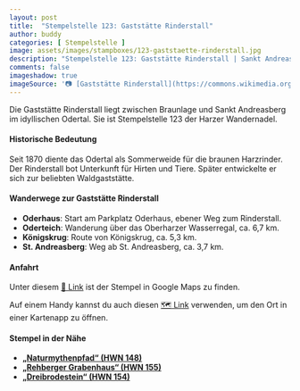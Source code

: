 ```yaml
---
layout: post
title:  "Stempelstelle 123: Gaststätte Rinderstall"
author: buddy
categories: [ Stempelstelle ]
image: assets/images/stampboxes/123-gaststaette-rinderstall.jpg
description: "Stempelstelle 123: Gaststätte Rinderstall | Sankt Andreasberg"
comments: false
imageshadow: true
imageSource: '📷 [Gaststätte Rinderstall](https://commons.wikimedia.org/wiki/File:Gastst%C3%A4tte_Rinderstall.jpg) von <a href="//commons.wikimedia.org/wiki/User:B.Thomas95" title="User:B.Thomas95">Thomas Binder</a> unter Lizenz [CC BY-SA 4.0](https://creativecommons.org/licenses/by-sa/4.0)'
---
```


Die Gaststätte Rinderstall liegt zwischen Braunlage und Sankt Andreasberg im idyllischen Odertal. Sie ist Stempelstelle 123 der Harzer Wandernadel. 

#### Historische Bedeutung

Seit 1870 diente das Odertal als Sommerweide für die braunen Harzrinder. Der Rinderstall bot Unterkunft für Hirten und Tiere. Später entwickelte er sich zur beliebten Waldgaststätte. 

#### Wanderwege zur Gaststätte Rinderstall

- **Oderhaus**: Start am Parkplatz Oderhaus, ebener Weg zum Rinderstall.
- **Oderteich**: Wanderung über das Oberharzer Wasserregal, ca. 6,7 km.
- **Königskrug**: Route von Königskrug, ca. 5,3 km.
- **St. Andreasberg**: Weg ab St. Andreasberg, ca. 3,7 km. 

#### Anfahrt

Unter diesem [📍 Link](https://www.google.com/maps/dir/?api=1&origin=&destination=51.71541%2C%2010.56131) ist der Stempel in Google Maps zu finden.

<div class="android-only">
  Auf einem Handy kannst du auch diesen 
  <a href="geo:51.71541,10.56131">🗺️ Link</a> 
  verwenden, um den Ort in einer Kartenapp zu öffnen.
  <p></p>
</div>

#### Stempel in der Nähe

- [**„Naturmythenpfad“ (HWN 148)**](/stempelstelle-148-naturmythenpfad-nph)
- [**„Rehberger Grabenhaus“ (HWN 155)**](/stempelstelle-155-rehberger-grabenhaus)
- [**„Dreibrodestein“ (HWN 154)**](/stempelstelle-154-dreibrodestein)
